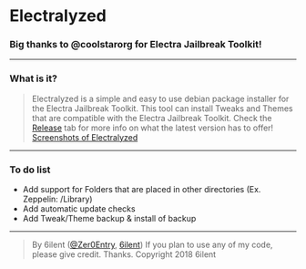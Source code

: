 # Electralyzed 
### Big thanks to @coolstarorg for Electra Jailbreak Toolkit!
---
### What is it?
> Electralyzed is a simple and easy to use debian package installer for the Electra Jailbreak Toolkit.
This tool can install Tweaks and Themes that are compatible with the Electra Jailbreak Toolkit.
Check the [Release](https://github.com/6ilent/electralyzed/releases) tab for more info on what the latest version has to offer!
[Screenshots of Electralyzed](https://imgur.com/a/YxWoL)
---
### To do list
* Add support for Folders that are placed in other directories (Ex. Zeppelin: /Library)
* Add automatic update checks
* Add Tweak/Theme backup & install of backup
---
> By 6ilent ([@Zer0Entry](https://twitter.com/zer0entry), [6ilent](http://reddit.com/user/6ilent))
If you plan to use any of my code, please give credit. Thanks. Copyright 2018 6ilent

